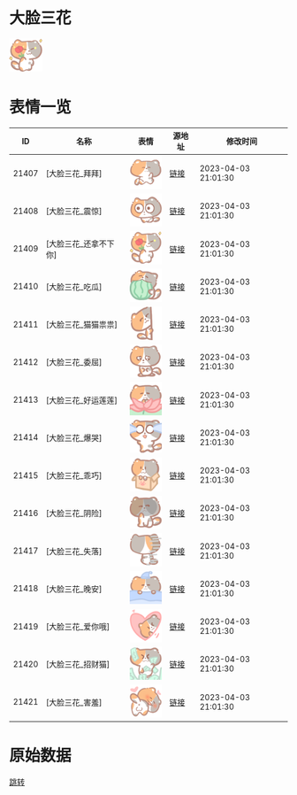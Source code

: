 # 大脸三花

<img src="./cover.png" height="60" alt="cover" />

# 表情一览

|ID|名称|表情|源地址|修改时间|
|----|----|----|----|----|
|21407|[大脸三花_拜拜]|<img src="./pic/021407_%5B大脸三花_拜拜%5D.png" height="60" alt="拜拜"/>|[链接](https://i0.hdslb.com/bfs/garb/0555670d8031db1041db2c1d8b135eca953ee1f3.png)|2023-04-03 21:01:30|
|21408|[大脸三花_震惊]|<img src="./pic/021408_%5B大脸三花_震惊%5D.png" height="60" alt="震惊"/>|[链接](https://i0.hdslb.com/bfs/garb/3b12dd219c8acfa59e319c7c2076244031dec868.png)|2023-04-03 21:01:30|
|21409|[大脸三花_还拿不下你]|<img src="./pic/021409_%5B大脸三花_还拿不下你%5D.png" height="60" alt="还拿不下你"/>|[链接](https://i0.hdslb.com/bfs/garb/8618517986477f0b17ea597dafcb0fb8390d7640.png)|2023-04-03 21:01:30|
|21410|[大脸三花_吃瓜]|<img src="./pic/021410_%5B大脸三花_吃瓜%5D.png" height="60" alt="吃瓜"/>|[链接](https://i0.hdslb.com/bfs/garb/5da56e1f4fc13fcf2de9c11415a489b61b843620.png)|2023-04-03 21:01:30|
|21411|[大脸三花_猫猫祟祟]|<img src="./pic/021411_%5B大脸三花_猫猫祟祟%5D.png" height="60" alt="猫猫祟祟"/>|[链接](https://i0.hdslb.com/bfs/garb/0a2e32ef31825bb1a353a316e2c893a12aedefcb.png)|2023-04-03 21:01:30|
|21412|[大脸三花_委屈]|<img src="./pic/021412_%5B大脸三花_委屈%5D.png" height="60" alt="委屈"/>|[链接](https://i0.hdslb.com/bfs/garb/76b1d17a223ab947fefba36ec4e61414a3e02970.png)|2023-04-03 21:01:30|
|21413|[大脸三花_好运莲莲]|<img src="./pic/021413_%5B大脸三花_好运莲莲%5D.png" height="60" alt="好运莲莲"/>|[链接](https://i0.hdslb.com/bfs/garb/1e0e8c139148c157bfa7d3080254e1ec88c361fb.png)|2023-04-03 21:01:30|
|21414|[大脸三花_爆哭]|<img src="./pic/021414_%5B大脸三花_爆哭%5D.png" height="60" alt="爆哭"/>|[链接](https://i0.hdslb.com/bfs/garb/63b8520103a0c6c9518b2ed4e8a2b6a63fedbcf3.png)|2023-04-03 21:01:30|
|21415|[大脸三花_乖巧]|<img src="./pic/021415_%5B大脸三花_乖巧%5D.png" height="60" alt="乖巧"/>|[链接](https://i0.hdslb.com/bfs/garb/3785c4a97b1d466487629fda4837f0bd6a91855c.png)|2023-04-03 21:01:30|
|21416|[大脸三花_阴险]|<img src="./pic/021416_%5B大脸三花_阴险%5D.png" height="60" alt="阴险"/>|[链接](https://i0.hdslb.com/bfs/garb/dad793342aff30baf960569255ba9436c0e102b2.png)|2023-04-03 21:01:30|
|21417|[大脸三花_失落]|<img src="./pic/021417_%5B大脸三花_失落%5D.png" height="60" alt="失落"/>|[链接](https://i0.hdslb.com/bfs/garb/be70cc9d02fce61bc444207de040e3b0f420fbce.png)|2023-04-03 21:01:30|
|21418|[大脸三花_晚安]|<img src="./pic/021418_%5B大脸三花_晚安%5D.png" height="60" alt="晚安"/>|[链接](https://i0.hdslb.com/bfs/garb/df98d5eec924dec24feb33fe1dc97ab00bfb32c2.png)|2023-04-03 21:01:30|
|21419|[大脸三花_爱你哦]|<img src="./pic/021419_%5B大脸三花_爱你哦%5D.png" height="60" alt="爱你哦"/>|[链接](https://i0.hdslb.com/bfs/garb/2e88b0f1241430e45ff6a5103c764581b3df6712.png)|2023-04-03 21:01:30|
|21420|[大脸三花_招财猫]|<img src="./pic/021420_%5B大脸三花_招财猫%5D.png" height="60" alt="招财猫"/>|[链接](https://i0.hdslb.com/bfs/garb/33e2d4b1118454f0f835acd727a00a831c640259.png)|2023-04-03 21:01:30|
|21421|[大脸三花_害羞]|<img src="./pic/021421_%5B大脸三花_害羞%5D.png" height="60" alt="害羞"/>|[链接](https://i0.hdslb.com/bfs/garb/926b5b5e9cdb9b7ad925068ecc674c8377921c98.png)|2023-04-03 21:01:30|

# 原始数据

[跳转](./raw.json)


